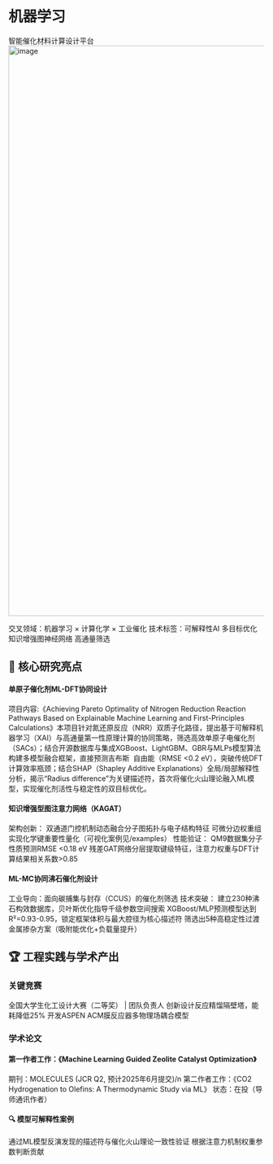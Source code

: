 # 机器学习
智能催化材料计算设计平台
<img width="1122" alt="image" src="https://github.com/user-attachments/assets/f673a9bd-c443-40a3-8c14-0e7b300b72dd" />

交叉领域：机器学习 × 计算化学 × 工业催化
技术标签：可解释性AI 多目标优化 知识增强图神经网络 高通量筛选

## 🌟 核心研究亮点
#### 单原子催化剂ML-DFT协同设计

​项目内容:《Achieving Pareto Optimality of Nitrogen Reduction Reaction Pathways Based on Explainable Machine Learning and First-Principles Calculations》本项目针对氮还原反应（NRR）双质子化路径，提出基于可解释机器学习（XAI）与高通量第一性原理计算的协同策略，筛选高效单原子电催化剂（SACs）；结合开源数据库与集成XGBoost、LightGBM、GBR与MLPs模型算法构建多模型融合框架，直接预测吉布斯  自由能（RMSE <0.2 eV），突破传统DFT计算效率瓶颈；结合SHAP（Shapley Additive Explanations）全局/局部解释性分析，揭示“Radius difference”为关键描述符，首次将催化火山理论融入ML模型，实现催化剂活性与稳定性的双目标优化。
#### 知识增强型图注意力网络（KAGAT）

​架构创新：
双通道门控机制动态融合分子图拓扑与电子结构特征
可微分边权重组实现化学键重要性量化（可视化案例见/examples）
​性能验证：
QM9数据集分子性质预测RMSE <0.18 eV
残差GAT网络分层提取键级特征，注意力权重与DFT计算结果相关系数>0.85
#### ML-MC协同沸石催化剂设计

​工业导向：面向碳捕集与封存（CCUS）的催化剂筛选
​技术突破：
建立230种沸石构效数据库，贝叶斯优化指导千级参数空间搜索
XGBoost/MLP预测模型达到R²=0.93-0.95，锁定框架体积与最大腔径为核心描述符
筛选出5种高稳定性过渡金属掺杂方案（吸附能优化+负载量提升）
## 🏆 工程实践与学术产出

### 关键竞赛

​全国大学生化工设计大赛（二等奖）​ | 团队负责人
创新设计反应精馏隔壁塔，​能耗降低25%
开发ASPEN ACM膜反应器多物理场耦合模型
### 学术论文

#### 第一作者工作：《Machine Learning Guided Zeolite Catalyst Optimization》
期刊：MOLECULES (JCR Q2, 预计2025年6月提交)/n
​第二作者工作：《CO2 Hydrogenation to Olefins: A Thermodynamic Study via ML》
状态：在投（导师通讯作者）
#### 🔍 模型可解释性案例

通过ML模型反演发现的描述符与催化火山理论一致性验证
根据注意力机制权重参数判断贡献


